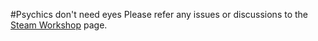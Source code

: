 #Psychics don't need eyes
Please refer any issues or discussions to the [Steam Workshop](https://steamcommunity.com/sharedfiles/filedetails/?id=3280014670) page.
